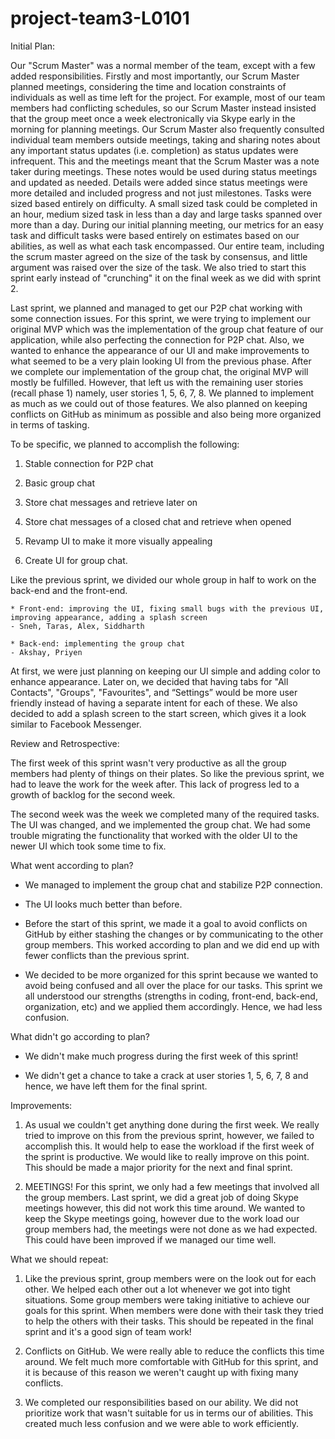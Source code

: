 # project-team3-L0101

Initial Plan: 

Our "Scrum Master" was a normal member of the team, except with a few added responsibilities. Firstly and most importantly, our Scrum Master planned meetings, considering the time and location constraints of individuals as well as time left for the project. For example, most of our team members had conflicting schedules, so our Scrum Master instead insisted that the group meet once a week electronically via Skype early in the morning for planning meetings. Our Scrum Master also frequently consulted individual team members outside meetings, taking and sharing notes about any important status updates (i.e. completion) as status updates were infrequent. This and the meetings meant that the Scrum Master was a note taker during meetings. These notes would be used during status meetings and updated as needed. Details were added since status meetings were more detailed and included progress and not just milestones. Tasks were sized based entirely on difficulty. A small sized task could be completed in an hour, medium sized task in less than a day and large tasks spanned over more than a day. During our initial planning meeting, our metrics for an easy task and difficult tasks were based entirely on estimates based on our abilities, as well as what each task encompassed. Our entire team, including the scrum master agreed on the size of the task by consensus, and little argument was raised over the size of the task. We also tried to start this sprint early instead of "crunching" it on the final week as we did with sprint 2. 


Last sprint, we planned and managed to get our P2P chat working with some connection issues. For this sprint, we were trying to implement our original MVP which was the implementation of the group chat feature of our application, while also perfecting the connection for P2P chat. Also, we wanted to enhance the appearance of our UI and make improvements to what seemed to be a very plain looking UI from the previous phase. After we complete our implementation of the group chat, the original MVP will mostly be fulfilled. However, that left us with the remaining user stories (recall phase 1) namely, user stories 1, 5, 6, 7, 8. We planned to implement as much as we could out of those features. We also planned on keeping conflicts on GitHub as minimum as possible and also being more organized in terms of tasking.

To be specific, we planned to accomplish the following:

1. Stable connection for P2P chat

2. Basic group chat

3. Store chat messages and retrieve later on

4. Store chat messages of a closed chat and retrieve when opened

5. Revamp UI to make it more visually appealing

6. Create UI for group chat.

Like the previous sprint, we divided our whole group in half to work on the back-end and the front-end. 

	* Front-end: improving the UI, fixing small bugs with the previous UI, improving appearance, adding a splash screen 
	- Sneh, Taras, Alex, Siddharth

	* Back-end: implementing the group chat 
	- Akshay, Priyen

At first, we were just planning on keeping our UI simple and adding color to enhance appearance. Later on, we decided that having tabs for "All Contacts", "Groups", "Favourites", and “Settings” would be more user friendly instead of having a separate intent for each of these. We also decided to add a splash screen to the start screen, which gives it a look similar to Facebook Messenger. 

Review and Retrospective:

The first week of this sprint wasn't very productive as all the group members had plenty of things on their plates. So like the previous sprint, we had to leave the work for the week after. This lack of progress led to a growth of backlog for the second week.

The second week was the week we completed many of the required tasks. The UI was changed, and we implemented the group chat. We had some trouble migrating the functionality that worked with the older UI to the newer UI which took some time to fix.

What went according to plan? 

* We managed to implement the group chat and stabilize P2P connection.

* The UI looks much better than before. 

* Before the start of this sprint, we made it a goal to avoid conflicts on GitHub by either stashing the changes or by communicating to the other group members. This worked according to plan and we did end up with fewer conflicts than the previous sprint.

* We decided to be more organized for this sprint because we wanted to avoid being confused and all over the place for our tasks. This sprint we all understood our strengths (strengths in coding, front-end, back-end, organization, etc) and we applied them accordingly. Hence, we had less confusion.


What didn't go according to plan?

* We didn't make much progress during the first week of this sprint! 

* We didn't get a chance to take a crack at user stories 1, 5, 6, 7, 8 and hence, we have left them for the final sprint. 
 
Improvements: 

1. As usual we couldn't get anything done during the first week. We really tried to improve on this from the previous sprint, however, we failed to accomplish this. It would help to ease the workload if the first week of the sprint is productive. We would like to really improve on this point. This should be made a major priority for the next and final sprint. 

2. MEETINGS! For this sprint, we only had a few meetings that involved all the group members. Last sprint, we did a great job of doing Skype meetings however, this did not work this time around. We wanted to keep the Skype meetings going, however due to the work load our group members had, the meetings were not done as we had expected. This could have been improved if we managed our time well.

What we should repeat: 

1. Like the previous sprint, group members were on the look out for each other. We helped each other out a lot whenever we got into tight situations. Some group members were taking initiative to achieve our goals for this sprint. When members were done with their task they tried to help the others with their tasks. This should be repeated in the final sprint and it's a good sign of team work! 

2. Conflicts on GitHub. We were really able to reduce the conflicts this time around. We felt much more comfortable with GitHub for this sprint, and it is because of this reason we weren't caught up with fixing many conflicts.

3. We completed our responsibilities based on our ability. We did not prioritize work that wasn't suitable for us in terms our of abilities. This created much less confusion and we were able to work efficiently.
 